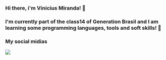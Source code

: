 ### Hi there, i'm Vinicius Miranda! 👋

### I'm currently part of the class14 of Generation Brasil and I am learning some programming languages, tools and soft skills! 🙌
   
### My social midias
<a href="https://www.linkedin.com/in/vinicius-miranda-605931198/"><img src="https://img.shields.io/badge/linkedin-%230077B5.svg?&style=for-the-badge&logo=linkedin&logoColor=white" /></a>&nbsp;&nbsp;&nbsp;&nbsp;
<!--
**vini-miranda/vini-miranda** is a ✨ _special_ ✨ repository because its `README.md` (this file) appears on your GitHub profile.


-->
